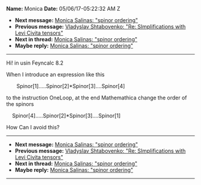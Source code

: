 **Name:** Monica
**Date:** 05/06/17-05:22:32 AM Z

  - **Next message:** [Monica Salinas: "spinor ordering"](1236.html)
  - **Previous message:** [Vladyslav Shtabovenko: "Re: SImplifications
    with Levi Civita tensors"](1234.html)
  - **Next in thread:** [Monica Salinas: "spinor ordering"](1236.html)
  - **Maybe reply:** [Monica Salinas: "spinor ordering"](1236.html)

-----

Hi\! in usin Feyncalc 8.2  

When I introduce an expression like this  

       Spinor[1].....Spinor[2]\*Spinor[3]....Spinor[4]  

to the instruction OneLoop, at the end Mathemathica change the order of
the spinors  

    Spinor[4].....Spinor[2]\*Spinor[3]....Spinor[1]  

How Can I avoid this?  

-----

  - **Next message:** [Monica Salinas: "spinor ordering"](1236.html)
  - **Previous message:** [Vladyslav Shtabovenko: "Re: SImplifications
    with Levi Civita tensors"](1234.html)
  - **Next in thread:** [Monica Salinas: "spinor ordering"](1236.html)
  - **Maybe reply:** [Monica Salinas: "spinor ordering"](1236.html)

-----

